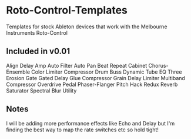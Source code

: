 # Roto-Control-Templates
Templates for stock Ableton devices that work with the Melbourne Instruments Roto-Control

Included in v0.01
-------
Align Delay
Amp
Auto Filter
Auto Pan
Beat Repeat
Cabinet
Chorus-Ensemble
Color Limiter
Compressor
Drum Buss
Dynamic Tube
EQ Three
Erosion
Gate
Gated Delay
Glue Compressor
Grain Delay
Limiter
Multiband Compressor
Overdrive
Pedal
Phaser-Flanger
Pitch Hack
Redux
Reverb
Saturator
Spectral Blur
Utility

Notes
----------
I will be adding more performance effects like Echo and Delay but I'm finding the best way to map the rate switches etc so hold tight!
